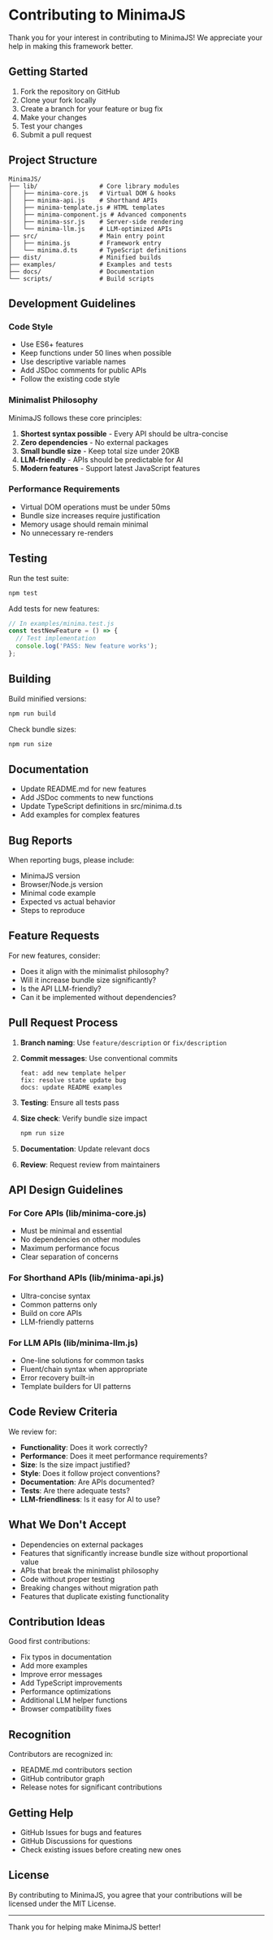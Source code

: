 # Contributing to MinimaJS

Thank you for your interest in contributing to MinimaJS! We appreciate your help in making this framework better.

## Getting Started

1. Fork the repository on GitHub
2. Clone your fork locally
3. Create a branch for your feature or bug fix
4. Make your changes
5. Test your changes
6. Submit a pull request

## Project Structure

```
MinimaJS/
├── lib/                 # Core library modules
│   ├── minima-core.js   # Virtual DOM & hooks
│   ├── minima-api.js    # Shorthand APIs  
│   ├── minima-template.js # HTML templates
│   ├── minima-component.js # Advanced components
│   ├── minima-ssr.js    # Server-side rendering
│   └── minima-llm.js    # LLM-optimized APIs
├── src/                 # Main entry point
│   ├── minima.js        # Framework entry
│   └── minima.d.ts      # TypeScript definitions
├── dist/                # Minified builds
├── examples/            # Examples and tests
├── docs/                # Documentation
└── scripts/             # Build scripts
```

## Development Guidelines

### Code Style

- Use ES6+ features
- Keep functions under 50 lines when possible  
- Use descriptive variable names
- Add JSDoc comments for public APIs
- Follow the existing code style

### Minimalist Philosophy

MinimaJS follows these core principles:

1. **Shortest syntax possible** - Every API should be ultra-concise
2. **Zero dependencies** - No external packages
3. **Small bundle size** - Keep total size under 20KB
4. **LLM-friendly** - APIs should be predictable for AI
5. **Modern features** - Support latest JavaScript features

### Performance Requirements

- Virtual DOM operations must be under 50ms
- Bundle size increases require justification
- Memory usage should remain minimal
- No unnecessary re-renders

## Testing

Run the test suite:

```bash
npm test
```

Add tests for new features:

```javascript
// In examples/minima.test.js
const testNewFeature = () => {
  // Test implementation
  console.log('PASS: New feature works');
};
```

## Building

Build minified versions:

```bash
npm run build
```

Check bundle sizes:

```bash
npm run size
```

## Documentation

- Update README.md for new features
- Add JSDoc comments to new functions
- Update TypeScript definitions in src/minima.d.ts
- Add examples for complex features

## Bug Reports

When reporting bugs, please include:

- MinimaJS version
- Browser/Node.js version  
- Minimal code example
- Expected vs actual behavior
- Steps to reproduce

## Feature Requests  

For new features, consider:

- Does it align with the minimalist philosophy?
- Will it increase bundle size significantly?
- Is the API LLM-friendly?
- Can it be implemented without dependencies?

## Pull Request Process

1. **Branch naming**: Use `feature/description` or `fix/description`

2. **Commit messages**: Use conventional commits
   ```
   feat: add new template helper
   fix: resolve state update bug  
   docs: update README examples
   ```

3. **Testing**: Ensure all tests pass

4. **Size check**: Verify bundle size impact
   ```bash
   npm run size
   ```

5. **Documentation**: Update relevant docs

6. **Review**: Request review from maintainers

## API Design Guidelines

### For Core APIs (lib/minima-core.js)

- Must be minimal and essential
- No dependencies on other modules
- Maximum performance focus
- Clear separation of concerns

### For Shorthand APIs (lib/minima-api.js)

- Ultra-concise syntax
- Common patterns only
- Build on core APIs
- LLM-friendly patterns

### For LLM APIs (lib/minima-llm.js)

- One-line solutions for common tasks
- Fluent/chain syntax when appropriate  
- Error recovery built-in
- Template builders for UI patterns

## Code Review Criteria

We review for:

- **Functionality**: Does it work correctly?
- **Performance**: Does it meet performance requirements?
- **Size**: Is the size impact justified?
- **Style**: Does it follow project conventions?
- **Documentation**: Are APIs documented?
- **Tests**: Are there adequate tests?
- **LLM-friendliness**: Is it easy for AI to use?

## What We Don't Accept

- Dependencies on external packages
- Features that significantly increase bundle size without proportional value
- APIs that break the minimalist philosophy
- Code without proper testing
- Breaking changes without migration path
- Features that duplicate existing functionality

## Contribution Ideas

Good first contributions:

- Fix typos in documentation
- Add more examples
- Improve error messages  
- Add TypeScript improvements
- Performance optimizations
- Additional LLM helper functions
- Browser compatibility fixes

## Recognition

Contributors are recognized in:

- README.md contributors section
- GitHub contributor graph
- Release notes for significant contributions

## Getting Help

- GitHub Issues for bugs and features
- GitHub Discussions for questions
- Check existing issues before creating new ones

## License

By contributing to MinimaJS, you agree that your contributions will be licensed under the MIT License.

---

Thank you for helping make MinimaJS better!
